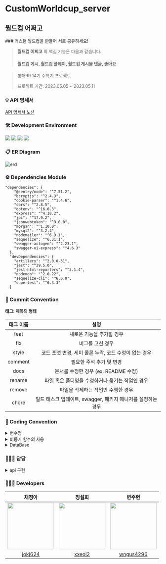 # CustomWorldcup_server
## 월드컵 어쩌고
</div>      
### 커스텀 월드컵을 만들어 서로 공유하세요! 

> **월드컵 어쩌고** 의 핵심 기능은 다음과 같습니다.   
> #### 월드컵 게시, 월드컵 플레이, 월드컵 게시물 댓글, 좋아요
> 

> 항해99 14기 주특기 프로젝트 </b>
>
> 프로젝트 기간: 2023.05.05 ~ 2023.05.11


### 💡 API 명세서
[API 명세서 노션](https://siwonmadang.notion.site/S-A-8270cdaad4ce42289642bbe0a39824c7)

### 🛠 Development Environment
<img src="https://img.shields.io/badge/Node.js-v14-green"/> <img src="https://img.shields.io/badge/Mongoose-v5.12.10-blue"/> <img src="https://img.shields.io/badge/Express-v4.17.1-green"/> <img src="https://img.shields.io/badge/Typescript-v4.2.4-blue"/> 

### 📋 ER Diagram
![erd](https://user-images.githubusercontent.com/20807197/126026946-85537a63-b27a-4597-9971-4a9438fbb67a.png)


### ⚙️ Dependencies Module
```
"dependencies": {
    "@sentry/node": "^7.51.2",
    "bcryptjs": "^2.4.3",
    "cookie-parser": "^1.4.6",
    "cors": "^2.8.5",
    "dotenv": "^16.0.3",
    "express": "^4.18.2",
    "joi": "^17.9.2",
    "jsonwebtoken": "^9.0.0",
    "morgan": "^1.10.0",
    "mysql2": "^3.2.4",
    "nodemailer": "^6.9.1",
    "sequelize": "^6.31.1",
    "swagger-autogen": "^2.23.1",
    "swagger-ui-express": "^4.6.3"
  },
  "devDependencies": {
    "artillery": "^2.0.0-31",
    "jest": "^29.5.0",
    "jest-html-reporters": "^3.1.4",
    "nodemon": "^2.0.22",
    "sequelize-cli": "^6.6.0",
    "supertest": "^6.3.3"
  }
  ```
### 📌 Commit Convention

**태그: 제목의 형태**

| 태그 이름| 설명 |
| :--: | :-----: |
| feat | 새로운 기능을 추가할 경우 |
| fix | 버그를 고친 경우 |
| style | 코드 포맷 변경, 세미 콜론 누락, 코드 수정이 없는 경우 |
| comment | 필요한 주석 추가 및 변경 |
| docs | 문서를 수정한 경우 (ex. README 수정) |
| rename | 파일 혹은 폴더명을 수정하거나 옮기는 작업인 경우 |
| remove | 파일을 삭제하는 작업만 수행한 경우 |
| chore | 빌드 태스크 업데이트, swagger, 패키지 매니저를 설정하는 경우 |

### 📌 Coding Convention
<details>
<summary>변수명</summary>   
<div markdown="1">       
      
 
 1. Camel Case 사용 
   - lower Camel Case
 2. 함수의 경우 동사+명사 사용 
   - ex) getInformation()
 
</div>
</details>

<details>
<summary>비동기 함수의 사용</summary>
<div markdown="1">       

 1. async, await 함수 사용을 지향한다.
 2. Promise 사용은 지양한다.
 
</div>
</details>

<details>
<summary>DataBase</summary>
<div markdown="1">       

 1. Model 파일명은 대문자
 2. 필드명은 CamelCase 사용
 
</div>
</details>

### 🙋🏻‍♀️ 담당
<details>
<summary>api 구현</summary>
<div markdown="1">  

| 기능명 | 담당자 | 완료 여부 |
| :-----: | :---: | :---: |
| 로그인, 회원가입 | `주지민` | 완료 |
| 여행 생성 | `채정아` | 완료 |
| 여행 그룹 멤버 추가 | `채정아` | 완료 |
| 그룹 성향 테스트 결과 조회 | `채정아` | 완료 |
| 성향 테스트 질문 조회 | `채정아` | 완료 |
| 여행 일정 삭제 | `채정아` | 완료 |
| 여행 별 이미지 조회 | `채정아` | 완료 |
| 여행 정보 조회 | `채정아` | 완료 |
| 성향 테스트 결과 저장 | `채정아` | 완료 |
| 성향 테스트 카운팅 조회 | `채정아` | 완료 |
| ec2 배포, s3 관리 | `채정아` | 완료 |
| 일자 별 여행 일정 조회 | `정설희` | 완료 |
| 특정 여행 일정 조회 | `정설희` | 완료 |
| 일자 별 여행 일정 조회 | `정설희` | 완료 |
| 여행 일정 추가 | `정설희` | 완료 |
| 여행 일정 수정 | `정설희` | 완료 |
| 여행 보드 추가 | `정설희` | 완료 |
| 여행 이미지 전체 조회 | `변주현` | 완료 |
| 참여코드로 여행 참여, 정보 조회 | `변주현` | 완료 |
| 마이페이지 조회 | `변주현` | 완료 |
| 여행 수정 | `변주현` | 완료 |
| 여행 보드 조회 | `변주현` | 완료 |
| 여행 보드 수정 | `변주현` | 완료 |
| 여행 보드 삭제 | `변주현` | 완료 |
| 사용자 기간 별 여행 조회 | `변주현` | 완료 |

</div>
</details>

### 👩🏻‍💻 Developers   
| 채정아 | 정설희 | 변주현 |
| :---: | :---: | :---: |
|<img src="https://user-images.githubusercontent.com/20807197/122161395-9ab23880-ceac-11eb-9498-bed403daa960.png" width="150px" height="150px" />|<img src ="https://user-images.githubusercontent.com/20807197/124384875-457c8080-dd0e-11eb-8308-137003b9c77a.png" width = "150px" height="150px" />|<img src ="https://user-images.githubusercontent.com/20807197/124384900-66dd6c80-dd0e-11eb-82bd-662ad808e6df.png" width = "150px" height="150px" />|
|[jokj624](https://github.com/jokj624)|[xxeol2](https://github.com/xxeol2)|[wngus4296](https://github.com/wngus4296)| 
